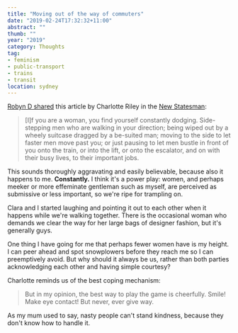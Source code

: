 ```yaml
---
title: "Moving out of the way of commuters"
date: "2019-02-24T17:32:32+11:00"
abstract: ""
thumb: ""
year: "2019"
category: Thoughts
tag:
- feminism
- public-transport
- trains
- transit
location: sydney
---
```

[Robyn D shared] this article by Charlotte Riley in the [New Statesman]\:

> [I]f you are a woman, you find yourself constantly dodging. Side-stepping men who are walking in your direction; being wiped out by a wheely suitcase dragged by a be-suited man; moving to the side to let faster men move past you; or just pausing to let men bustle in front of you onto the train, or into the lift, or onto the escalator, and on with their busy lives, to their important jobs. 

This sounds thoroughly aggravating and easily believable, because also it happens to me. **Constantly.** I think it's a power play: women, and perhaps meeker or more effeminate gentleman such as myself, are perceived as submissive or less important, so we're ripe for trampling on.

Clara and I started laughing and pointing it out to each other when it happens while we're walking together. There is the occasional woman who demands we clear the way for her large bags of designer fashion, but it's generally guys.

One thing I have going for me that perhaps fewer women have is my height. I can peer ahead and spot snowplowers before they reach me so I can preemptively avoid. But why should it always be us, rather than both parties acknowledging each other and having simple courtesy?

Charlotte reminds us of the best coping mechanism:

> But in my opinion, the best way to play the game is cheerfully. Smile! Make eye contact! But never, ever give way.

As my mum used to say, nasty people can't stand kindness, because they don't know how to handle it.

[Robyn D shared]: https://twitter.com/KoparaFallsKid/status/1099543262828740609
[New Statesman]: https://www.newstatesman.com/politics/feminism/2019/02/how-play-patriarchy-chicken-why-i-refuse-move-out-way-men

